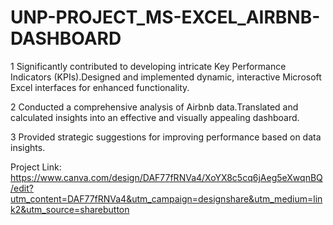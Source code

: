 # UNP-PROJECT_MS-EXCEL_AIRBNB-DASHBOARD

1 Significantly contributed to developing intricate Key Performance Indicators (KPIs).Designed and implemented dynamic, interactive Microsoft Excel interfaces for enhanced functionality.

2 Conducted a comprehensive analysis of Airbnb data.Translated and calculated insights into an effective and visually appealing dashboard.

3 Provided strategic suggestions for improving performance based on data insights.

Project Link: https://www.canva.com/design/DAF77fRNVa4/XoYX8c5cq6jAeg5eXwqnBQ/edit?utm_content=DAF77fRNVa4&utm_campaign=designshare&utm_medium=link2&utm_source=sharebutton
